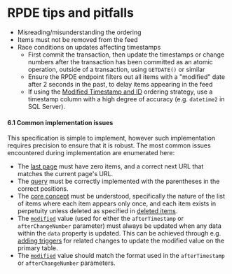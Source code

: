 # RPDE tips and pitfalls

* Misreading/misunderstanding the ordering
* Items must not be removed from the feed
* Race conditions on updates affecting timestamps
  * First commit the transaction, then update the timestamps or change numbers after the transaction has been committed as an atomic operation, outside of a transaction, using `GETDATE()` or similar
  * Ensure the RPDE endpoint filters out all items with a "modified" date after 2 seconds in the past, to delay items appearing in the feed
  * If using the [Modified Timestamp and ID](https://www.w3.org/2017/08/realtime-paged-data-exchange/#modified-timestamp-and-id) ordering strategy, use a timestamp column with a high degree of accuracy (e.g. `datetime2` in SQL Server).



#### 6.1 Common implementation issues <a href="#common-implementation-issues" id="common-implementation-issues"></a>

This specification is simple to implement, however such implementation requires precision to ensure that it is robust. The most common issues encountered during implementation are enumerated here:

* The [last page](https://openactive.io/realtime-paged-data-exchange/#last-page-definition) must have zero items, and a correct next URL that matches the current page's URL.
* The [query](https://openactive.io/realtime-paged-data-exchange/#sql-query-example-for-timestamp-id) must be correctly implemented with the parentheses in the correct positions.
* The [core concept](https://openactive.io/realtime-paged-data-exchange/#core-concept) must be understood, specifically the nature of the list of items where each item appears only once, and each item exists in perpetuity unless deleted as specified in [deleted items](https://openactive.io/realtime-paged-data-exchange/#deleted-items).
* The [`modified`](https://openactive.io/realtime-paged-data-exchange/#-item-) value (used for either the `afterTimestamp` or `afterChangeNumber` parameter) must always be updated when any data within the `data` property is updated. This can be achieved through e.g. [adding triggers](https://openactive.io/realtime-paged-data-exchange/#patterns-of-implementation) for related changes to update the modified value on the primary table.
* The [`modified`](https://openactive.io/realtime-paged-data-exchange/#-item-) value should match the format used in the `afterTimestamp` or `afterChangeNumber` parameters.
